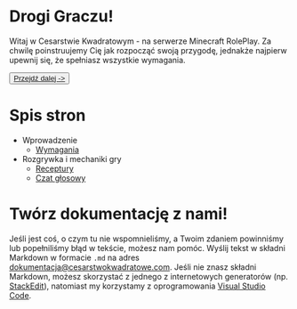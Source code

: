 # Drogi Graczu!

Witaj w Cesarstwie Kwadratowym - na serwerze Minecraft RolePlay. Za chwilę poinstruujemy Cię jak rozpocząć swoją przygodę, jednakże najpierw upewnij się, że spełniasz wszystkie wymagania.

<button>[Przejdź dalej -&gt;](/wprowadzenie/wymagania)</button>

# Spis stron

* Wprowadzenie
  * [Wymagania](/wprowadzenie/wymagania)
* Rozgrywka i mechaniki gry
  * [Receptury](/rozgrywka/receptury.md)
  * [Czat głosowy](/rozgrywka/czat-glosowy.md)

# Twórz dokumentację z nami!

Jeśli jest coś, o czym tu nie wspomnieliśmy, a Twoim zdaniem powinniśmy lub popełniliśmy błąd w tekście, możesz nam pomóc. Wyślij tekst w składni Markdown w formacie `.md` na adres [dokumentacja@cesarstwokwadratowe.com](mailto:dokumentacja@cesarstwokwadratowe.com). Jeśli nie znasz składni Markdown, możesz skorzystać z jednego z internetowych generatorów (np. [StackEdit](https://stackedit.io/)), natomiast my korzystamy z oprogramowania [Visual Studio Code](https://code.visualstudio.com/).
